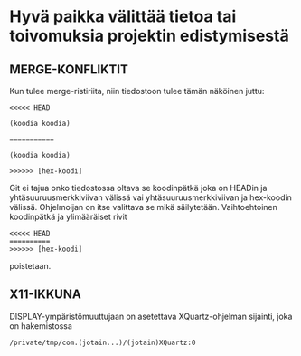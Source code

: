 # Hyvä paikka välittää tietoa tai toivomuksia projektin edistymisestä

## MERGE-KONFLIKTIT
Kun tulee merge-ristiriita, niin tiedostoon tulee tämän näköinen juttu:
```
<<<<< HEAD

(koodia koodia)

===========

(koodia koodia)

>>>>>> [hex-koodi]
```
Git ei tajua onko tiedostossa oltava se koodinpätkä joka on HEADin ja yhtäsuuruusmerkkiviivan välissä vai yhtäsuuruusmerkkiviivan ja hex-koodin välissä. Ohjelmoijan on itse valittava se mikä säilytetään. Vaihtoehtoinen koodinpätkä ja ylimääräiset rivit 
```
<<<<< HEAD
==========
>>>>>> [hex-koodi]
```

poistetaan.

## X11-IKKUNA
DISPLAY-ympäristömuuttujaan on asetettava XQuartz-ohjelman sijainti, joka on hakemistossa
```
/private/tmp/com.(jotain...)/(jotain)XQuartz:0
```
